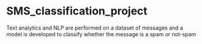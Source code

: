 # SMS_classification_project
Text analytics and NLP are performed on a dataset of messages and a model is developed to classify whether the message is a spam or not-spam
